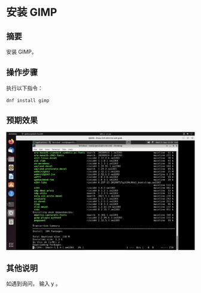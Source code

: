 # 安装 GIMP

## 摘要

安装 GIMP。

## 操作步骤

执行以下指令：

`dnf install gimp`

## 预期效果

![安装GIMP-1](./img/安装GIMP-1.png)

## 其他说明

如遇到询问， 输入 y 。
